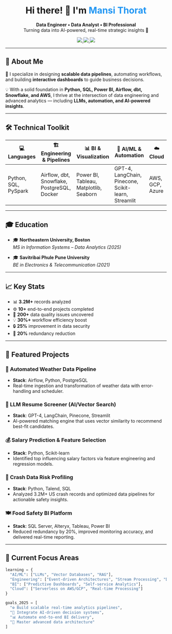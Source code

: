 <h1 align="center">Hi there! 👋 I'm <span style="color:#2196F3">Mansi Thorat</span></h1>

<p align="center">
  <strong>Data Engineer • Data Analyst • BI Professional</strong><br>
  Turning data into AI-powered, real-time strategic insights 🚀
</p>

<p align="center">
  <a href="https://linkedin.com/in/mansithorat">
    <img src="https://img.shields.io/badge/LinkedIn-0A66C2?style=for-the-badge&logo=linkedin&logoColor=white" />
  </a>
  <a href="mailto:mansithorat99@gmail.com">
    <img src="https://img.shields.io/badge/Gmail-D14836?style=for-the-badge&logo=gmail&logoColor=white" />
  </a>
  <a href="https://public.tableau.com/app/profile/mansi.thorat2353/vizzes">
    <img src="https://img.shields.io/badge/Tableau%20Portfolio-E97627?style=for-the-badge&logo=Tableau&logoColor=white" />
  </a>
</p>

---

## 🚀 About Me

🎯 I specialize in designing **scalable data pipelines**, automating workflows, and building **interactive dashboards** to guide business decisions.

💡 With a solid foundation in **Python, SQL, Power BI, Airflow, dbt, Snowflake, and AWS**, I thrive at the intersection of data engineering and advanced analytics — including **LLMs, automation, and AI-powered insights**.

---

## 🛠️ Technical Toolkit

| 💻 Languages | 🏗️ Engineering & Pipelines | 📊 BI & Visualization | 🤖 AI/ML & Automation | ☁️ Cloud |
|-------------|-----------------------------|------------------------|------------------------|----------|
| Python, SQL, PySpark | Airflow, dbt, Snowflake, PostgreSQL, Docker | Power BI, Tableau, Matplotlib, Seaborn | GPT-4, LangChain, Pinecone, Scikit-learn, Streamlit | AWS, GCP, Azure |

---

## 🎓 Education

- 🎓 **Northeastern University, Boston**  
  *MS in Information Systems – Data Analytics (2025)*

- 🎓 **Savitribai Phule Pune University**  
  *BE in Electronics & Telecommunication (2021)*

---

## 📈 Key Stats

- 📊 **3.2M+** records analyzed  
- ⚙️ **10+** end-to-end projects completed  
- 🐛 **200+** data quality issues uncovered  
- 💡 **30%+** workflow efficiency boost  
- 🔒 **25%** improvement in data security  
- 🧹 **20%** redundancy reduction  

---

## 🧠 Featured Projects

### 🔄 Automated Weather Data Pipeline
- **Stack**: Airflow, Python, PostgreSQL  
- Real-time ingestion and transformation of weather data with error-handling and scheduler.

### 🤖 LLM Resume Screener (AI/Vector Search)
- **Stack**: GPT-4, LangChain, Pinecone, Streamlit  
- AI-powered matching engine that uses vector similarity to recommend best-fit candidates.

### 💰 Salary Prediction & Feature Selection
- **Stack**: Python, Scikit-learn  
- Identified top influencing salary factors via feature engineering and regression models.

### 🚗 Crash Data Risk Profiling
- **Stack**: Python, Talend, SQL  
- Analyzed 3.2M+ US crash records and optimized data pipelines for actionable safety insights.

### 🍽️ Food Safety BI Platform
- **Stack**: SQL Server, Alteryx, Tableau, Power BI  
- Reduced redundancy by 20%, improved monitoring accuracy, and delivered real-time reporting.

---

## 🎯 Current Focus Areas

```python
learning = {
  "AI/ML": ["LLMs", "Vector Databases", "RAG"],
  "Engineering": ["Event-driven Architectures", "Stream Processing", "DataOps"],
  "BI": ["Predictive Dashboards", "Self-service Analytics"],
  "Cloud": ["Serverless on AWS/GCP", "Real-time Processing"]
}

goals_2025 = [
  "⚙️ Build scalable real-time analytics pipelines",
  "🤖 Integrate AI-driven decision systems",
  "📊 Automate end-to-end BI delivery",
  "🧠 Master advanced data architecture"
]
